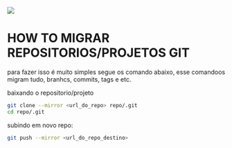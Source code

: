 ![](https://i.imgur.com/4BlGRiA.jpeg)

# HOW TO MIGRAR REPOSITORIOS/PROJETOS GIT

para fazer isso é muito simples segue os comando abaixo, esse comandoos migram tudo, branhcs, commits, tags e etc.

baixando o repositorio/projeto

```bash
git clone --mirror <url_do_repo> repo/.git
cd repo/.git
```

subindo em novo repo:

```bash
git push --mirror <url_do_repo_destino>
```
